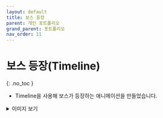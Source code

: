 ```yaml
---
layout: default
title: 보스 등장
parent: 개인 포트폴리오
grand_parent: 포트폴리오
nav_order: 11
---
```


# 보스 등장(Timeline)  
{: .no_toc }

- Timeline을 사용해 보스가 등장하는 애니메이션을 만들었습니다.  

<details>
<summary>이미지 보기</summary>
<div markdown="1">

![image](https://user-images.githubusercontent.com/114732330/237053626-2ec308f8-0662-4d79-a37a-3484fc91bfc4.png)

</div>
</details>